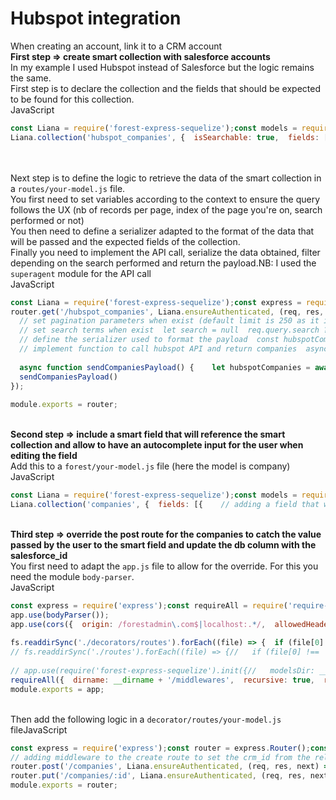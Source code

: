 # Hubspot integration



When creating an account, link it to a CRM account﻿  
**First step =&gt; create smart collection with salesforce accounts**﻿  
In my example I used Hubspot instead of Salesforce but the logic remains the same.﻿  
First step is to declare the collection and the fields that should be expected to be found for this collection.﻿  
JavaScript

```javascript
const Liana = require('forest-express-sequelize');const models = require('../models');﻿
Liana.collection('hubspot_companies', {  isSearchable: true,  fields: [{      field: 'id',      type:'Number',    }, {      field: 'name',      type: 'String',    }],});
```

﻿  
﻿  
Next step is to define the logic to retrieve the data of the smart collection in a `routes/your-model.js` file.﻿  
You first need to set variables according to the context to ensure the query follows the UX \(nb of records per page, index of the page you're on, search performed or not\)﻿  
You then need to define a serializer adapted to the format of the data that will be passed and the expected fields of the collection.﻿  
Finally you need to implement the API call, serialize the data obtained, filter depending on the search performed and return the payload.NB: I used the `superagent` module for the API call﻿  
JavaScript

```javascript
const Liana = require('forest-express-sequelize');const express = require('express');const router = express.Router();const models = require('../models');const P = require('bluebird');const JSONAPISerializer = require('jsonapi-serializer').Serializer;const superagent = require('superagent');﻿
router.get('/hubspot_companies', Liana.ensureAuthenticated, (req, res, next) => {﻿
  // set pagination parameters when exist (default limit is 250 as it is the max allowed by Hubspot)  let limit = 250  let offset = 0  req.query.page ? limit = parseInt(req.query.page.size) : limit  req.query.page ? offset = (parseInt(req.query.page.number) - 1) * limit : offset﻿
  // set search terms when exist  let search = null  req.query.search ? search = req.query.search : search﻿
  // define the serializer used to format the payload  const hubspotCompaniesSerializer = new JSONAPISerializer('hubspotCompanies', {    attributes: ['name'],    keyForAttribute: 'underscore_case',    id: 'companyId',    transform: function (record) {      record.name = record['properties']['name']['value'];      return record;    }  });﻿
  // implement function to call hubspot API and return companies  async function getCompanies() {    return hubspot_companies = await superagent    .get(`https://api.hubapi.com/companies/v2/companies/paged?hapikey=${process.env.HUBSPOT_API}&properties=name&limit=${limit}&offset=${limit}`)    .then(response => {      // parsing the answer from the API      companiesJSON = JSON.parse(response.res.text).companies      // serializing the companies to comply with the format expected by the Forest server      serializedCompanies = hubspotCompaniesSerializer.serialize(companiesJSON)      // return all data or data with a name containing the searched terms from the companies fetched      if (search) {        serializedCompanies.data = serializedCompanies.data.filter(function(item) {          return item.attributes.name.toUpperCase().includes(search.toUpperCase());        });        return serializedCompanies      } else {        return serializedCompanies      }    })  }﻿
﻿
  async function sendCompaniesPayload() {    let hubspotCompanies = await getCompanies()    // defining the count of companies fetched    let count = hubspotCompanies.data.length    return res.send({...hubspotCompanies, meta:{ count: count }})  }﻿
  sendCompaniesPayload()﻿
});﻿
﻿
module.exports = router;﻿
```

﻿  
**Second step =&gt; include a smart field that will reference the smart collection and allow to have an autocomplete input for the user when editing the field**﻿  
Add this to a `forest/your-model.js` file \(here the model is company\)﻿  
JavaScript

```javascript
const Liana = require('forest-express-sequelize');const models = require('../models');﻿
Liana.collection('companies', {  fields: [{    // adding a field that will allow to search on the smart collection hubspot_companies and return a relationship    field: 'crm id setter',    type: 'Number',    reference:'hubspot_companies.id',    },{    // adding a field that will allow to be directed on click to the company's profile in hubspot    field: 'crm link',    type: 'String',    get: (company) => {      return company.dataValues.crm_id ? 'https://app.hubspot.com/contacts/6332498/company/' + company.dataValues.crm_id : null      },  }],});
```

﻿  
**Third step =&gt; override the post route for the companies to catch the value passed by the user to the smart field and update the db column with the salesforce\_id**﻿  
You first need to adapt the `app.js` file to allow for the override. For this you need the module `body-parser`.﻿  
JavaScript

```javascript
const express = require('express');const requireAll = require('require-all');const fs = require('fs');const app = express();const cors = require('cors');const bodyParser = require('body-parser');﻿
app.use(bodyParser());﻿
app.use(cors({  origin: /forestadmin\.com$|localhost:.*/,  allowedHeaders: ['Authorization', 'X-Requested-With', 'Content-Type'],  maxAge: 86400, // NOTICE: 1 day  credentials: true,}));﻿
﻿
fs.readdirSync('./decorators/routes').forEach((file) => {  if (file[0] !== '.') {    app.use('/forest', require(`./decorators/routes/${file}`));  }});﻿
// fs.readdirSync('./routes').forEach((file) => {//   if (file[0] !== '.') {//     app.use('/forest', require('./routes/' + file));//   }// });﻿
﻿
// app.use(require('forest-express-sequelize').init({//   modelsDir: __dirname + '/models',//   envSecret: process.env.FOREST_ENV_SECRET,//   authSecret: process.env.FOREST_AUTH_SECRET,//   sequelize: require('./models').sequelize// }));﻿
requireAll({  dirname: __dirname + '/middlewares',  recursive: true,  resolve: Module => new Module(app),});﻿
module.exports = app;﻿
```

﻿  
Then add the following logic in a `decorator/routes/your-model.js` fileJavaScript

```javascript
const express = require('express');const router = express.Router();const Liana = require('forest-express-sequelize');﻿
// adding middleware to the create route to set the crm_id from the relationship information provided by the smart field crm id setter// the payload sent corresponds to the one that would have been sent if the crm_id had been entered directly in the create form﻿
router.post('/companies', Liana.ensureAuthenticated, (req, res, next) => {    if (req.body.data.relationships) {      req.body.data.attributes.crm_id = parseInt(req.body.data.relationships['crm id setter'].data.id)      next();    } else { next()}});﻿
router.put('/companies/:id', Liana.ensureAuthenticated, (req, res, next) => {  console.log('test')    if (req.body.data.relationships) {      req.body.data.attributes.crm_id = parseInt(req.body.data.relationships['crm id setter'].data.id)      next();    } else { next()}});﻿
module.exports = router;
```


